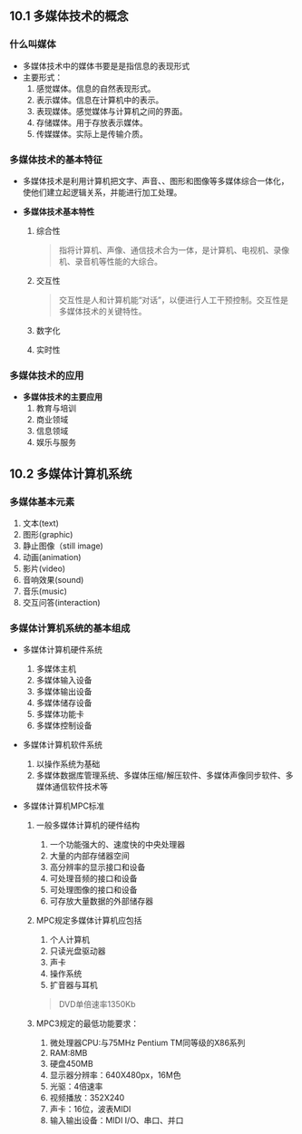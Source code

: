 ## 10.1 多媒体技术的概念

### 什么叫媒体

- 多媒体技术中的媒体书要是是指信息的表现形式
- 主要形式：
  1. 感觉媒体。信息的自然表现形式。
  2. 表示媒体。信息在计算机中的表示。
  3. 表现媒体。感觉媒体与计算机之间的界面。
  4. 存储媒体。用于存放表示媒体。
  5. 传媒媒体。实际上是传输介质。

### 多媒体技术的基本特征

- 多媒体技术是利用计算机把文字、声音、、图形和图像等多媒体综合一体化，使他们建立起逻辑关系，并能进行加工处理。

- **多媒体技术基本特性**

  1. 综合性

     > 指将计算机、声像、通信技术合为一体，是计算机、电视机、录像机、录音机等性能的大综合。

  2. 交互性

     >交互性是人和计算机能“对话”，以便进行人工干预控制。交互性是多媒体技术的关键特性。

  3. 数字化

  4. 实时性

### 多媒体技术的应用

- **多媒体技术的主要应用**
  1. 教育与培训
  2. 商业领域
  3. 信息领域
  4. 娱乐与服务

## 10.2 多媒体计算机系统

### 多媒体基本元素

1. 文本(text)
2. 图形(graphic)
3. 静止图像（still image)
4. 动画(animation)
5. 影片(video)
6. 音响效果(sound)
7. 音乐(music)
8. 交互问答(interaction)

### 多媒体计算机系统的基本组成

- 多媒体计算机硬件系统

  1. 多媒体主机
  2. 多媒体输入设备
  3. 多媒体输出设备
  4. 多媒体储存设备
  5. 多媒体功能卡
  6. 多媒体控制设备

- 多媒体计算机软件系统

  1. 以操作系统为基础
  2. 多媒体数据库管理系统、多媒体压缩/解压软件、多媒体声像同步软件、多媒体通信软件技术等

- 多媒体计算机MPC标准

  1. 一般多媒体计算机的硬件结构

     1. 一个功能强大的、速度快的中央处理器
     2. 大量的内部存储器空间
     3. 高分辨率的显示接口和设备
     4. 可处理音频的接口和设备
     5. 可处理图像的接口和设备
     6. 可存放大量数据的外部储存器

  2. MPC规定多媒体计算机应包括

     1. 个人计算机
     2. 只读光盘驱动器
     3. 声卡
     4. 操作系统
     5. 扩音器与耳机

     > DVD单倍速率1350Kb

  3. MPC3规定的最低功能要求：

     1. 微处理器CPU:与75MHz Pentium TM同等级的X86系列
     2. RAM:8MB
     3. 硬盘450MB
     4. 显示器分辨率：640X480px，16M色
     5. 光驱：4倍速率
     6. 视频播放：352X240
     7. 声卡：16位，波表MIDI
     8. 输入输出设备：MIDI I/O、串口、并口

